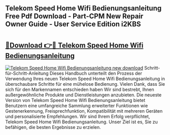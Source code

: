 ## Telekom Speed Home Wifi Bedienungsanleitung Free Pdf Download - Part-CPM New Repair Owner Guide - User Service Edition i2KBS

# <h2><a href="http://df07dqe.blite.top/?on=Telekom+Speed+Home+Wifi+Bedienungsanleitung">🔗Download 👉🔴 Telekom Speed Home Wifi Bedienungsanleitung</a></h2>

[![Telekom Speed Home Wifi Bedienungsanleitung new download](https://i.imgur.com/lujVjoI.png)](http://df07dqe.blite.top/?on=Telekom+Speed+Home+Wifi+Bedienungsanleitung)
Schritt-für-Schritt-Anleitung Dieses Handbuch unterteilt den Prozess der Verwendung Ihres neuen Telekom Speed Home Wifi Bedienungsanleitung in überschaubare Schritte für eine mühelose Bedienung. Vielen Dank, dass Sie sich für den Markennamen entschieden haben Wir sind bestrebt, Ihnen außergewöhnliche Produkte und Dienstleistungen anzubieten. Die neueste Version von Telekom Speed Home Wifi Bedienungsanleitung bietet Benutzern eine umfangreiche Sammlung erweiterter Funktionen wie Gestenerkennung, Freisprechfunktion, Kompatibilität mit mehreren Geräten und personalisierte Empfehlungen. Wir sind Ihrem Erfolg verpflichtet, Telekom Speed Home Wifi Bedienungsanleitung. Unser Ziel ist es, Sie zu befähigen, die besten Ergebnisse zu erzielen.
